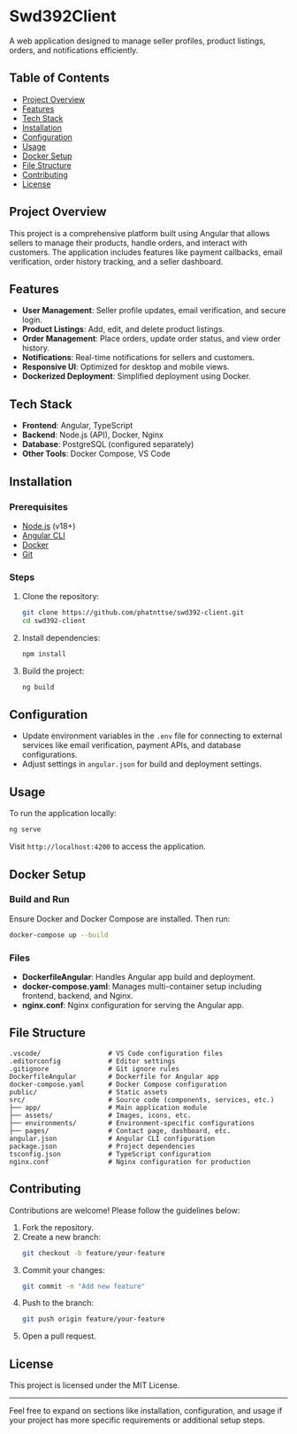 # Swd392Client

A web application designed to manage seller profiles, product listings, orders, and notifications efficiently.

## Table of Contents
- [Project Overview](#project-overview)
- [Features](#features)
- [Tech Stack](#tech-stack)
- [Installation](#installation)
- [Configuration](#configuration)
- [Usage](#usage)
- [Docker Setup](#docker-setup)
- [File Structure](#file-structure)
- [Contributing](#contributing)
- [License](#license)

## Project Overview
This project is a comprehensive platform built using Angular that allows sellers to manage their products, handle orders, and interact with customers. The application includes features like payment callbacks, email verification, order history tracking, and a seller dashboard.

## Features
- **User Management**: Seller profile updates, email verification, and secure login.
- **Product Listings**: Add, edit, and delete product listings.
- **Order Management**: Place orders, update order status, and view order history.
- **Notifications**: Real-time notifications for sellers and customers.
- **Responsive UI**: Optimized for desktop and mobile views.
- **Dockerized Deployment**: Simplified deployment using Docker.

## Tech Stack
- **Frontend**: Angular, TypeScript
- **Backend**: Node.js (API), Docker, Nginx
- **Database**: PostgreSQL (configured separately)
- **Other Tools**: Docker Compose, VS Code

## Installation

### Prerequisites
- [Node.js](https://nodejs.org/) (v18+)
- [Angular CLI](https://angular.io/cli)
- [Docker](https://www.docker.com/)
- [Git](https://git-scm.com/)

### Steps
1. Clone the repository:
   ```bash
   git clone https://github.com/phatnttse/swd392-client.git
   cd swd392-client
   ```

2. Install dependencies:
   ```bash
   npm install
   ```

3. Build the project:
   ```bash
   ng build
   ```

## Configuration
- Update environment variables in the `.env` file for connecting to external services like email verification, payment APIs, and database configurations.
- Adjust settings in `angular.json` for build and deployment settings.

## Usage
To run the application locally:
```bash
ng serve
```
Visit `http://localhost:4200` to access the application.

## Docker Setup

### Build and Run
Ensure Docker and Docker Compose are installed. Then run:
```bash
docker-compose up --build
```

### Files
- **DockerfileAngular**: Handles Angular app build and deployment.
- **docker-compose.yaml**: Manages multi-container setup including frontend, backend, and Nginx.
- **nginx.conf**: Nginx configuration for serving the Angular app.

## File Structure
```
.vscode/                 # VS Code configuration files
.editorconfig            # Editor settings
.gitignore               # Git ignore rules
DockerfileAngular        # Dockerfile for Angular app
docker-compose.yaml      # Docker Compose configuration
public/                  # Static assets
src/                     # Source code (components, services, etc.)
├── app/                 # Main application module
├── assets/              # Images, icons, etc.
├── environments/        # Environment-specific configurations
├── pages/               # Contact page, dashboard, etc.
angular.json             # Angular CLI configuration
package.json             # Project dependencies
tsconfig.json            # TypeScript configuration
nginx.conf               # Nginx configuration for production
```

## Contributing
Contributions are welcome! Please follow the guidelines below:
1. Fork the repository.
2. Create a new branch:
   ```bash
   git checkout -b feature/your-feature
   ```
3. Commit your changes:
   ```bash
   git commit -m "Add new feature"
   ```
4. Push to the branch:
   ```bash
   git push origin feature/your-feature
   ```
5. Open a pull request.

## License
This project is licensed under the MIT License.

---

Feel free to expand on sections like installation, configuration, and usage if your project has more specific requirements or additional setup steps.
